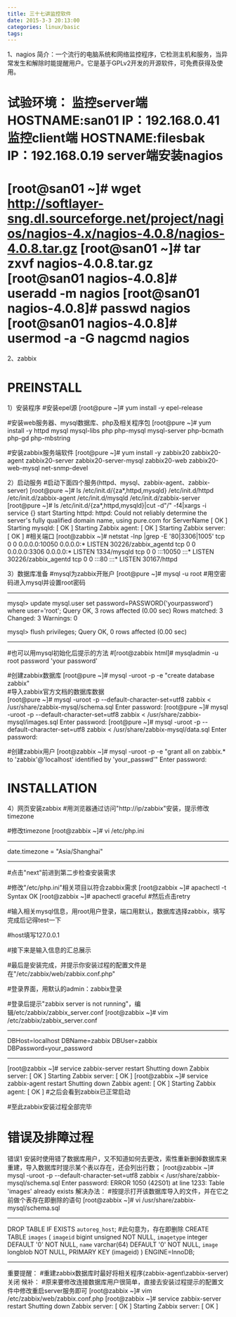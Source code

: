 ```yaml
---
title: 三十七讲监控软件
date: 2015-3-3 20:13:00
categories: linux/basic
tags:
---
```

 
1、nagios
简介：一个流行的电脑系统和网络监控程序，它检测主机和服务，当异常发生和解除时能提醒用户。它是基于GPLv2开发的开源软件，可免费获得及使用。
 
试验环境：
监控server端HOSTNAME:san01
IP：192.168.0.41监控client端HOSTNAME:filesbak
IP：192.168.0.19 
server端安装nagios
=====================================================================
[root@san01 ~]# wget http://softlayer-sng.dl.sourceforge.net/project/nagios/nagios-4.x/nagios-4.0.8/nagios-4.0.8.tar.gz
[root@san01 ~]# tar zxvf nagios-4.0.8.tar.gz
[root@san01 nagios-4.0.8]# useradd -m nagios
[root@san01 nagios-4.0.8]# passwd nagios
[root@san01 nagios-4.0.8]# usermod -a -G nagcmd nagios
=====================================================================
 
2、zabbix
 
PREINSTALL
=====================================================================
1）安装程序
#安装epel源
[root@pure ~]# yum install -y epel-release
 
#安装web服务器、mysql数据库、php及相关程序包
[root@pure ~]# yum install -y httpd mysql mysql-libs php php-mysql mysql-server php-bcmath php-gd php-mbstring
 
#安装zabbix服务端软件
[root@pure ~]# yum install -y zabbix20 zabbix20-agent zabbix20-server  zabbix20-server-mysql zabbix20-web zabbix20-web-mysql net-snmp-devel
 
2）启动服务
#启动下面四个服务(httpd、mysql、zabbix-agent、zabbix-server)
[root@pure ~]# ls /etc/init.d/{za*,httpd,mysqld}
/etc/init.d/httpd   /etc/init.d/zabbix-agent
/etc/init.d/mysqld  /etc/init.d/zabbix-server
[root@pure ~]# ls /etc/init.d/{za*,httpd,mysqld}|cut -d"/" -f4|xargs -i service {} start
Starting httpd: httpd: Could not reliably determine the server's fully qualified domain name, using pure.com for ServerName
[  OK  ]
Starting mysqld:  [  OK  ]
Starting Zabbix agent: [  OK  ]
Starting Zabbix server: [  OK  ]
#相关端口
[root@zabbix ~]# netstat -lnp |grep -E '80|3306|1005'
tcp        0      0 0.0.0.0:10050               0.0.0.0:*                   LISTEN      30226/zabbix_agentd
tcp        0      0 0.0.0.0:3306                0.0.0.0:*                   LISTEN      1334/mysqld
tcp        0      0 :::10050                    :::*                        LISTEN      30226/zabbix_agentd
tcp        0      0 :::80                       :::*                        LISTEN      30167/httpd
 
 
3）数据库准备
#mysql为zabbix开账户
[root@pure ~]# mysql -u root                                                                    #用空密码进入mysql并设置root密码
*************************************************************************
mysql> update mysql.user set password=PASSWORD('yourpassword') where user='root';
Query OK, 3 rows affected (0.00 sec)
Rows matched: 3  Changed: 3  Warnings: 0
 
mysql> flush privileges;
Query OK, 0 rows affected (0.00 sec)
*************************************************************************
#也可以用mysql初始化后提示的方法
#[root@zabbix html]# mysqladmin -u root password 'your password'
 
#创建zabbix数据库
[root@pure ~]# mysql -uroot -p -e  "create database zabbix"      
#导入zabbix官方文档的数据库数据  
[root@pure ~]# mysql -uroot -p --default-character-set=utf8 zabbix < /usr/share/zabbix-mysql/schema.sql
Enter password:
[root@pure ~]# mysql -uroot -p --default-character-set=utf8 zabbix < /usr/share/zabbix-mysql/images.sql
Enter password:
[root@pure ~]# mysql -uroot -p --default-character-set=utf8  zabbix < /usr/share/zabbix-mysql/data.sql
Enter password:
 
#创建zabbix用户
[root@zabbix ~]# mysql -uroot -p -e "grant all on zabbix.* to 'zabbix'@'localhost' identified by 'your_passwd'"
Enter password:
 
 
INSTALLATION
==========================================================================
4）网页安装zabbix
#用浏览器通过访问"http://ip/zabbix"安装，提示修改timezone

 
#修改timezone
[root@zabbix ~]# vi /etc/php.ini
******************************************
date.timezone = "Asia/Shanghai"
******************************************
 
#点击"next"前进到第二步检查安装需求

 
#修改"/etc/php.ini"相关项目以符合zabbix需求
[root@zabbix ~]# apachectl -t
Syntax OK
[root@zabbix ~]# apachectl graceful
#然后点击retry

 
#输入相关mysql信息，用root用户登录，端口用默认，数据库选择zabbix，填写完成后记得test一下

 
#host填写127.0.0.1

 
#接下来是输入信息的汇总展示

 
#最后是安装完成，并提示你安装过程的配置文件是在"/etc/zabbix/web/zabbix.conf.php"

 
#登录界面，用默认的admin：zabbix登录

 
#登录后提示"zabbix server is not running"，编辑/etc/zabbix/zabbix_server.conf
[root@zabbix ~]# vim /etc/zabbix/zabbix_server.conf
***********************************************************
DBHost=localhost
DBName=zabbix
DBUser=zabbix
DBPassword=your_password
***********************************************************
[root@zabbix ~]# service zabbix-server restart
Shutting down Zabbix server:                               [  OK  ]
Starting Zabbix server:                                    [  OK  ]
[root@zabbix ~]# service zabbix-agent restart
Shutting down Zabbix agent:                                [  OK  ]
Starting Zabbix agent:                                     [  OK  ]
#之后会看到zabbix已正常启动

#至此zabbix安装过程全部完毕
 
 
错误及排障过程
===========================================================
错误1
安装时使用错了数据库用户，又不知道如何去更改，索性重新删掉数据库来重建，导入数据库时提示某个表以存在，还会列出行数；
[root@zabbix ~]# mysql -uroot -p --default-character-set=utf8 zabbix < /usr/share/zabbix-mysql/schema.sql
Enter password:
ERROR 1050 (42S01) at line 1233: Table 'images' already exists
解决办法：
#按提示打开该数据库导入的文件，并在它之前做个表存在即删除的语句
[root@zabbix ~]# vi /usr/share/zabbix-mysql/schema.sql
*************************************************************
DROP TABLE IF EXISTS `autoreg_host`;                           #此句意为，存在即删除
CREATE TABLE `images` (
        `imageid`                bigint unsigned                           NOT NULL,
        `imagetype`              integer         DEFAULT '0'               NOT NULL,
        `name`                   varchar(64)     DEFAULT '0'               NOT NULL,
        `image`                  longblob                                  NOT NULL,
        PRIMARY KEY (imageid)
) ENGINE=InnoDB;
*************************************************************
重要提醒：
#重建zabbix数据库时最好将相关程序(zabbix-agent\zabbix-server)关闭
候补：
#原来要修改连接数据库用户很简单，直接去安装过程提示的配置文件中修改重启server服务即可
[root@zabbix ~]# vim /etc/zabbix/web/zabbix.conf.php
[root@zabbix ~]# service zabbix-server restart
Shutting down Zabbix server:                               [  OK  ]
Starting Zabbix server:                                    [  OK  ]
 
 
